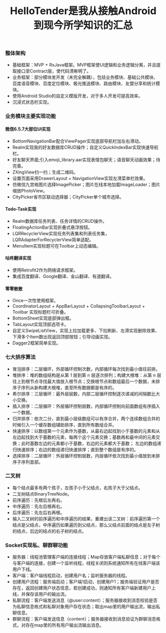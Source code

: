 <h1 align="center">
  <center><font size="6">HelloTender是我从接触Android到现今所学知识的汇总</font></center>
	<br/>
</h1>



### 整体架构
- 基础框架：MVP + RxJava框架。MVP框架使UI逻辑和业务逻辑分离，并且提取接口至Contract层，使代码清晰明了。
- 业务框架：部分模块发开发（未完全解耦），包括业务模块、基础公共模块、百度语音模块、百度定位模块、极光推送模块、路由模块、友盟分享和统计模块。
- 使用Android Studio的自定义模版开发，对于多人开发可提高效率。
- 沉浸式状态栏实现。

### 业务模块主要实现功能
#### 微信6.5.7大部位UI实现
- BottomNavigationBar配合ViewPager实现底部导航栏加左右滑动。
- Realm实现我的好友数据库CRUD操作；自定义QuickIndexBar实现快速导航栏。
- 好友聊天界面;引入emoji_library.aar实现表情包聊天；语音聊天动画效果；待完善。
- ZXingView扫一扫；生成二维码。
- 设置页面采用DrawerLayout + NavigationView实现左滑菜单栏效果。
- 仿微信九宫格图片选择ImagePicker；图片在线本地加载ImageLoader；图片缩放PhotoView。
- CityPicker省市区联动选择器；CityPicker单个城市选择。
#### Todo-Task实现
- Realm数据库任务列表、任务详情的CRUD操作。
- FloatingActionBar实现折叠式悬浮按钮。
- LQRRecyclerView实现任务列表集和列表任务集，LQRAdapterForRecyclerView简单适配。
- MenuItem实现标题可在Toolbar上动态编辑。
#### 咕咚翻译实现
- 使用Retrofit2作为网络请求框架。
- 集成百度翻译、Google翻译、金山翻译、有道翻译。
#### 零零散散
- Once一次性使用框架。
- CoordinatorLayout + AppBarLayout + CollapsingToolbarLayout + Toolbar 实现标题栏可折叠。
- BottomSheet实现底部弹出框。
- TabLayout实现顶部选项卡。
- 自定义SwipeListView，实现上拉加载更多、下拉刷新、左滑实现删除效果、下滑多个Item数出现返回顶部按钮；引导动画实现。
- Dagger2框架简单实现。

### 七大排序算法
- 冒泡排序：二层循环，外部循环控制次数，内部循环每次找到最小值往前排。
- 堆排序：堆的数组结构是从第 1 层到第 n 层逐次排列；构建大根堆：从第 n 层往上到根节点寻找最大值放入根节点；交换根节点和数组最后一个数据，未排序子序列从新构建大根堆，直至所有数据都是有序的。
- 希尔排序：三层循环：最外层层数，内部二层循环控制逐次递减的间隔数比大小交换。
- 插入排序：二层循环：外层循环控制层数，内部循环控制向前面数组有序插入一个数据。
- 归并排序：依次二分，直到最小层级数组可以有序合并，两个连续数组合并的时候引入一个缓存数组辅助排序，直到所有数组合并。
- 快速排序：以数组第一个元素作为基数，从最右边起找到小于基数的元素和从左边起找到大于基数的元素，每两个这个元素交换；基数再和最中间的元素交换；此时基数左边的元素都小于基数，右边的元素都大于基数； 左边的数组递归快速排序；右边的数组递归快速排序；直到整个数组是有序的。
- 选择排序：二层循环：外层循环控制层数，内层循环依次找到最小值放到未排序子序列首部。

### 二叉树
- 每个结点最多有两个孩子，左孩子小于父结点，右孩子大于父结点。
- 二叉树结点BinaryTreeNode。
- 前序遍历：先根后左再右。
- 中序遍历：先左后根再右。
- 后序遍历：先左后右再根。
- 输入二叉树的前序遍历和中序遍历的结果，重建出该二叉树：前序遍历第一个结点是父结点，中序遍历如果遍历到父结点，那么父结点前面的结点是左子树的结点，后边的结点的右子树的结点。


### Socket实现私、聊群聊功能
- 服务器：线程池管理客户端的连接线程；Map存放客户端私聊信息；对于每个与客户端的连接，创建一个监听线程，线程关闭则系统通知所有在线客户端该用户下线。
- 客户端：客户端线程启动，创建用户名；监听服务器的线程。
- 创建用户流程：服务端启动；客户端1启动，创建用户1；服务端验证用户是否存在，返回创建用户状态信息，若创建成功，则通知所有客户端新建用户上线，并保存该用户的输出流。
- 私聊流程：客户端发送消息（@user:content）；服务器接收到消息校验是否为私聊信息格式和私聊对象用户存在状态；取出map里的用户输出流，输出私聊信息。
- 群聊流程：客户端发送信息（content）；服务器接收到消息验证为群聊消息格式，对存在map里的所有用户输出流输出消息。